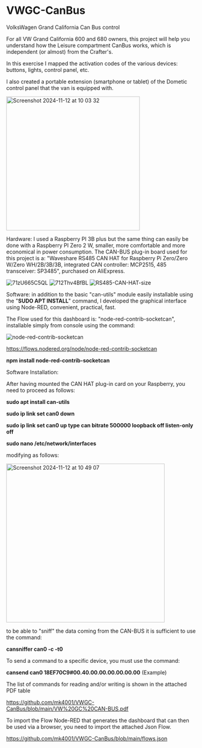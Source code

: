 # VWGC-CanBus
VolksWagen Grand California Can Bus control

For all VW Grand California 600 and 680 owners, this project will help you understand how the Leisure compartment CanBus works, which is independent (or almost) from the Crafter's.

In this exercise I mapped the activation codes of the various devices: buttons, lights, control panel, etc.

I also created a portable extension (smartphone or tablet) of the Dometic control panel that the van is equipped with.

<img width="355" alt="Screenshot 2024-11-12 at 10 03 32" src="https://github.com/user-attachments/assets/a5391275-344e-4d1b-9a47-f218824a07e9">

Hardware: I used a Raspberry PI 3B plus but the same thing can easily be done with a Raspberry PI Zero 2 W, smaller, more comfortable and more economical in power consumption.
The CAN-BUS plug-in board used for this project is a: "Waveshare RS485 CAN HAT for Raspberry Pi Zero/Zero W/Zero WH/2B/3B/3B, integrated CAN controller: MCP2515, 485 transceiver: SP3485", purchased on AliExpress.

![71zU665C5QL](https://github.com/user-attachments/assets/69e259d7-0d23-4f9c-8c85-0adf21cbc9ba)
![712Thv4BfBL](https://github.com/user-attachments/assets/836959f0-23bf-4912-a74c-60e0c929d72c)
![RS485-CAN-HAT-size](https://github.com/user-attachments/assets/b488f949-a080-42d0-9930-93110be346e6)


Software: in addition to the basic "can-utils" module easily installable using the "**SUDO APT INSTALL**" command, I developed the graphical interface using Node-RED, convenient, practical, fast.

The Flow used for this dashboard is: "node-red-contrib-socketcan", installable simply from console using the command:

![node-red-contrib-socketcan](https://github.com/user-attachments/assets/f5503e8e-380a-46b1-a069-a16e7245b6b6)

https://flows.nodered.org/node/node-red-contrib-socketcan

**npm install node-red-contrib-socketcan**

Software Installation:

After having mounted the CAN HAT plug-in card on your Raspberry, you need to proceed as follows:

**sudo apt install can-utils**

**sudo ip link set can0 down**

**sudo ip link set can0 up type can bitrate 500000 loopback off listen-only off**

**sudo nano /etc/network/interfaces**

modifying as follows:

<img width="421" alt="Screenshot 2024-11-12 at 10 49 07" src="https://github.com/user-attachments/assets/813c13d5-f577-4c91-ae50-05b2e33ad62f">

to be able to "sniff" the data coming from the CAN-BUS it is sufficient to use the command:

**cansniffer can0 -c -t0**

To send a command to a specific device, you must use the command:

**cansend can0 18EF70C9#00.40.00.00.00.00.00.00** (Example)

The list of commands for reading and/or writing is shown in the attached PDF table

https://github.com/mk4001/VWGC-CanBus/blob/main/VW%20GC%20CAN-BUS.pdf

To import the Flow Node-RED that generates the dashboard that can then be used via a browser, you need to import the attached Json Flow.

https://github.com/mk4001/VWGC-CanBus/blob/main/flows.json

